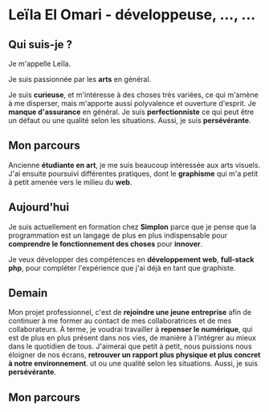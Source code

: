 # Leïla El Omari - développeuse, ..., ...

## Qui suis-je ?

Je m'appelle Leïla.

Je suis passionnée par les **arts** en général. 

Je suis **curieuse**, et m'intéresse à des choses très variées, ce qui m'amène à me disperser, mais m'apporte aussi polyvalence et ouverture d'esprit. Je **manque d'assurance** en général. Je suis **perfectionniste** ce qui peut être un défaut ou une qualité selon les situations. Aussi, je suis **persévérante**.

## Mon parcours

Ancienne **étudiante en art**, je me suis beaucoup intéressée aux arts visuels. J'ai ensuite poursuivi différentes pratiques, dont le **graphisme** qui m'a petit à petit amenée vers le milieu du **web**.

## Aujourd'hui

Je suis actuellement en formation chez **Simplon** parce que je pense que la programmation est un langage de plus en plus indispensable pour **comprendre le fonctionnement des choses** pour **innover**.

Je veux développer des compétences en **développement web**, **full-stack php**, pour compléter l'expérience que j'ai déjà en tant que graphiste.

## Demain

Mon projet professionnel, c'est de **rejoindre une jeune entreprise** afin de continuer à me former au contact de mes collaboratrices et de mes collaborateurs. À terme, je voudrai travailler à **repenser le numérique**, qui est de plus en plus présent dans nos vies, de manière à l'intégrer au mieux dans le quotidien de tous. J'aimerai que petit à petit, nous puissions nous éloigner de nos écrans, **retrouver un rapport plus physique et plus concret à notre environnement**.
ut ou une qualité selon les situations. Aussi, je suis **persévérante**.

## Mon parcours


